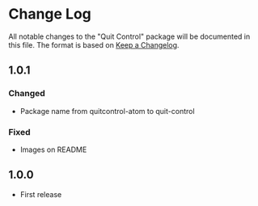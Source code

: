 # Change Log
All notable changes to the "Quit Control" package will be documented in this file.
The format is based on [Keep a Changelog](http://keepachangelog.com/).

## 1.0.1

### Changed

- Package name from quitcontrol-atom to quit-control

### Fixed

- Images on README

## 1.0.0

- First release
